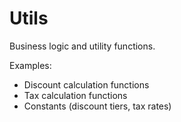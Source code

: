 # Utils

Business logic and utility functions.

Examples:
- Discount calculation functions
- Tax calculation functions
- Constants (discount tiers, tax rates)
